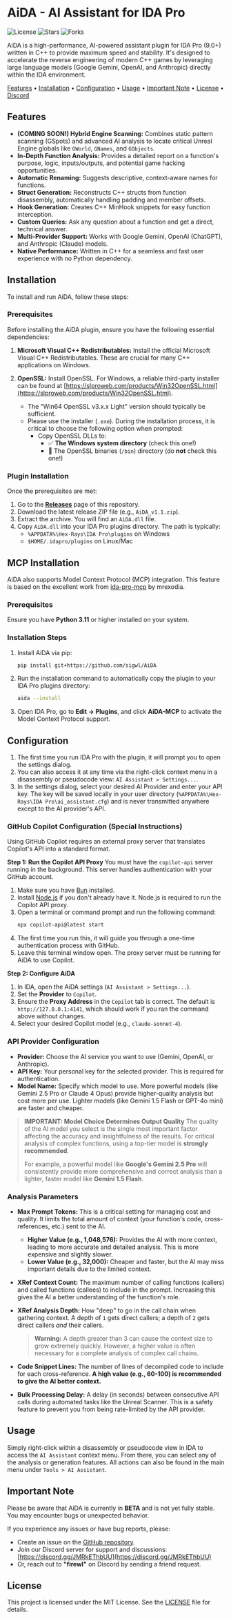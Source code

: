 <h1 align="left">AiDA - AI Assistant for IDA Pro</h1>

<p align="left">
  <img src="https://img.shields.io/badge/License-MIT-blue.svg" alt="License">
  <img src="https://img.shields.io/github/stars/sigwl/AiDA" alt="Stars">
  <img src="https://img.shields.io/github/forks/sigwl/AiDA" alt="Forks">
</p>
<p>AiDA is a high-performance, AI-powered assistant plugin for IDA Pro (9.0+) written in C++ to provide maximum speed and stability. It's designed to accelerate the reverse engineering of modern C++ games by leveraging large language models (Google Gemini, OpenAI, and Anthropic) directly within the IDA environment.</p>
<p><a href="#features">Features</a> &bull; 
  <a href="#installation">Installation</a> &bull; 
  <a href="#configuration">Configuration</a> &bull; 
  <a href="#usage">Usage</a> &bull; 
  <a href="#important-note">Important Note</a> &bull; 
  <a href="#license">License</a> &bull; 
  <a href="https://discord.gg/JMRkEThbUU">Discord</a>
</p>
<h2>Features</h2>

*   **(COMING SOON!) Hybrid Engine Scanning:** Combines static pattern scanning (GSpots) and advanced AI analysis to locate critical Unreal Engine globals like `GWorld`, `GNames`, and `GObjects`.
*   **In-Depth Function Analysis:** Provides a detailed report on a function's purpose, logic, inputs/outputs, and potential game hacking opportunities.
*   **Automatic Renaming:** Suggests descriptive, context-aware names for functions.
*   **Struct Generation:** Reconstructs C++ structs from function disassembly, automatically handling padding and member offsets.
*   **Hook Generation:** Creates C++ MinHook snippets for easy function interception.
*   **Custom Queries:** Ask any question about a function and get a direct, technical answer.
*   **Multi-Provider Support:** Works with Google Gemini, OpenAI (ChatGPT), and Anthropic (Claude) models.
*   **Native Performance:** Written in C++ for a seamless and fast user experience with no Python dependency.

## Installation

To install and run AiDA, follow these steps:

### Prerequisites

Before installing the AiDA plugin, ensure you have the following essential dependencies:

1.  **Microsoft Visual C++ Redistributables:** Install the official Microsoft Visual C++ Redistributables. These are crucial for many C++ applications on Windows.

2.  **OpenSSL:** Install OpenSSL. For Windows, a reliable third-party installer can be found at [https://slproweb.com/products/Win32OpenSSL.html](https://slproweb.com/products/Win32OpenSSL.html).
    * The "Win64 OpenSSL v3.x.x Light" version should typically be sufficient.
    * Please use the installer (`.exe`). During the installation process, it is critical to choose the following option when prompted:
        * Copy OpenSSL DLLs to:
            * ✅ **The Windows system directory** (check this one!)
            * 🚫 The OpenSSL binaries (`/bin`) directory (do **not** check this one!)

### Plugin Installation

Once the prerequisites are met:

1.  Go to the [**Releases**](https://github.com/sigwl/AiDA/releases) page of this repository.
2.  Download the latest release ZIP file (e.g., `AiDA_v1.1.zip`).
3.  Extract the archive. You will find an `AiDA.dll` file.
4.  Copy `AiDA.dll` into your IDA Pro plugins directory. The path is typically:
    * `%APPDATA%\Hex-Rays\IDA Pro\plugins` on Windows
    * `$HOME/.idapro/plugins` on Linux/Mac

## MCP Installation

AiDA also supports Model Context Protocol (MCP) integration. This feature is based on the excellent work from [ida-pro-mcp](https://github.com/mrexodia/ida-pro-mcp) by mrexodia.

### Prerequisites

Ensure you have **Python 3.11** or higher installed on your system.

### Installation Steps

1.  Install AiDA via pip:
    ```bash
    pip install git+https://github.com/sigwl/AiDA
    ```

2.  Run the installation command to automatically copy the plugin to your IDA Pro plugins directory:
    ```bash
    aida --install
    ```

3.  Open IDA Pro, go to **Edit → Plugins**, and click **AiDA-MCP** to activate the Model Context Protocol support.

## Configuration

1.  The first time you run IDA Pro with the plugin, it will prompt you to open the settings dialog.
2.  You can also access it at any time via the right-click context menu in a disassembly or pseudocode view: `AI Assistant > Settings...`.
3.  In the settings dialog, select your desired AI Provider and enter your API key. The key will be saved locally in your user directory (`%APPDATA%\Hex-Rays\IDA Pro\ai_assistant.cfg`) and is never transmitted anywhere except to the AI provider's API.

### GitHub Copilot Configuration (Special Instructions)

Using GitHub Copilot requires an external proxy server that translates Copilot's API into a standard format.

**Step 1: Run the Copilot API Proxy**
You must have the `copilot-api` server running in the background. This server handles authentication with your GitHub account.
 1.  Make sure you have [Bun](https://bun.sh/) installed.
 2.  Install [Node.js](https://nodejs.org/en/download) if you don't already have it. Node.js is required to run the Copilot API proxy.
 3.  Open a terminal or command prompt and run the following command:
     ```bash
     npx copilot-api@latest start
     ```
 4.  The first time you run this, it will guide you through a one-time authentication process with GitHub.
 5.  Leave this terminal window open. The proxy server must be running for AiDA to use Copilot.

**Step 2: Configure AiDA**
1.  In IDA, open the AiDA settings (`AI Assistant > Settings...`).
2.  Set the **Provider** to `Copilot`.
3.  Ensure the **Proxy Address** in the `Copilot` tab is correct. The default is `http://127.0.0.1:4141`, which should work if you ran the command above without changes.
4.  Select your desired Copilot model (e.g., `claude-sonnet-4`).

### API Provider Configuration
*   **Provider:** Choose the AI service you want to use (Gemini, OpenAI, or Anthropic).
*   **API Key:** Your personal key for the selected provider. This is required for authentication.
*   **Model Name:** Specify which model to use. More powerful models (like Gemini 2.5 Pro or Claude 4 Opus) provide higher-quality analysis but cost more per use. Lighter models (like Gemini 1.5 Flash or GPT-4o mini) are faster and cheaper.

> **IMPORTANT: Model Choice Determines Output Quality**
> The quality of the AI model you select is the single most important factor affecting the accuracy and insightfulness of the results. For critical analysis of complex functions, using a top-tier model is **strongly recommended**.
>
> For example, a powerful model like **Google's Gemini 2.5 Pro** will consistently provide more comprehensive and correct analysis than a lighter, faster model like **Gemini 1.5 Flash**.

### Analysis Parameters
*   **Max Prompt Tokens:** This is a critical setting for managing cost and quality. It limits the total amount of context (your function's code, cross-references, etc.) sent to the AI.
    *   **Higher Value (e.g., 1,048,576):** Provides the AI with more context, leading to more accurate and detailed analysis. This is more expensive and slightly slower.
    *   **Lower Value (e.g., 32,000):** Cheaper and faster, but the AI may miss important details due to the limited context.

*   **XRef Context Count:** The maximum number of calling functions (callers) and called functions (callees) to include in the prompt. Increasing this gives the AI a better understanding of the function's role.

*   **XRef Analysis Depth:** How "deep" to go in the call chain when gathering context. A depth of `1` gets direct callers; a depth of `2` gets direct callers *and* their callers.
    > **Warning:** A depth greater than 3 can cause the context size to grow extremely quickly. However, a higher value is often necessary for a complete analysis of complex call chains.

*   **Code Snippet Lines:** The number of lines of decompiled code to include for each cross-reference. **A high value (e.g., 60-100) is recommended to give the AI better context.**

*   **Bulk Processing Delay:** A delay (in seconds) between consecutive API calls during automated tasks like the Unreal Scanner. This is a safety feature to prevent you from being rate-limited by the API provider.

## Usage

Simply right-click within a disassembly or pseudocode view in IDA to access the `AI Assistant` context menu. From there, you can select any of the analysis or generation features. All actions can also be found in the main menu under `Tools > AI Assistant`.

## Important Note
Please be aware that AiDA is currently in **BETA** and is not yet fully stable. You may encounter bugs or unexpected behavior.

If you experience any issues or have bug reports, please:
* Create an issue on the [GitHub repository](https://github.com/sigwl/AiDA/issues).
* Join our Discord server for support and discussions: [https://discord.gg/JMRkEThbUU](https://discord.gg/JMRkEThbUU)
* Or, reach out to **"firewl"** on Discord by sending a friend request.

## License

This project is licensed under the MIT License. See the [LICENSE](LICENSE) file for details.